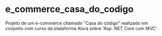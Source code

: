 # e_commerce_casa_do_codigo
Projeto de um e-commerce chamado "Casa do código" realizado em conjunto com curso da plataforma Alura sobre 'Asp .NET Core com MVC' 
